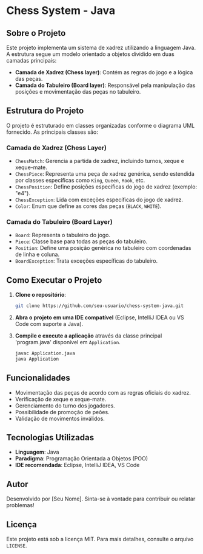 # Chess System - Java

## Sobre o Projeto

Este projeto implementa um sistema de xadrez utilizando a linguagem Java. A estrutura segue um modelo orientado a objetos dividido em duas camadas principais:

- **Camada de Xadrez (Chess layer)**: Contém as regras do jogo e a lógica das peças.
- **Camada do Tabuleiro (Board layer)**: Responsável pela manipulação das posições e movimentação das peças no tabuleiro.

## Estrutura do Projeto

O projeto é estruturado em classes organizadas conforme o diagrama UML fornecido. As principais classes são:

### Camada de Xadrez (Chess Layer)
- `ChessMatch`: Gerencia a partida de xadrez, incluindo turnos, xeque e xeque-mate.
- `ChessPiece`: Representa uma peça de xadrez genérica, sendo estendida por classes específicas como `King`, `Queen`, `Rook`, etc.
- `ChessPosition`: Define posições específicas do jogo de xadrez (exemplo: "e4").
- `ChessException`: Lida com exceções específicas do jogo de xadrez.
- `Color`: Enum que define as cores das peças (`BLACK`, `WHITE`).

### Camada do Tabuleiro (Board Layer)
- `Board`: Representa o tabuleiro do jogo.
- `Piece`: Classe base para todas as peças do tabuleiro.
- `Position`: Define uma posição genérica no tabuleiro com coordenadas de linha e coluna.
- `BoardException`: Trata exceções específicas do tabuleiro.

## Como Executar o Projeto

1. **Clone o repositório**:
   ```sh
   git clone https://github.com/seu-usuario/chess-system-java.git
   ```

2. **Abra o projeto em uma IDE compatível** (Eclipse, IntelliJ IDEA ou VS Code com suporte a Java).

3. **Compile e execute a aplicação** através da classe principal 'program.java' disponível em `Application`.
   
   ```sh
   javac Application.java
   java Application
   ```

## Funcionalidades
- Movimentação das peças de acordo com as regras oficiais do xadrez.
- Verificação de xeque e xeque-mate.
- Gerenciamento do turno dos jogadores.
- Possibilidade de promoção de peões.
- Validação de movimentos inválidos.

## Tecnologias Utilizadas
- **Linguagem**: Java
- **Paradigma**: Programação Orientada a Objetos (POO)
- **IDE recomendada**: Eclipse, IntelliJ IDEA, VS Code

## Autor
Desenvolvido por [Seu Nome]. Sinta-se à vontade para contribuir ou relatar problemas!

## Licença
Este projeto está sob a licença MIT. Para mais detalhes, consulte o arquivo `LICENSE`.

